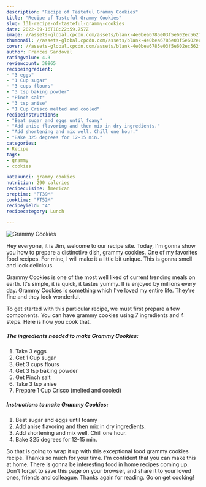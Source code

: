 ```yaml
---
description: "Recipe of Tasteful Grammy Cookies"
title: "Recipe of Tasteful Grammy Cookies"
slug: 131-recipe-of-tasteful-grammy-cookies
date: 2022-09-16T18:22:59.757Z
image: //assets-global.cpcdn.com/assets/blank-4e0bea6785e03f5e602ec562f230caae08da540cada707380b4fe1bbebba43da.png
thumbnail: //assets-global.cpcdn.com/assets/blank-4e0bea6785e03f5e602ec562f230caae08da540cada707380b4fe1bbebba43da.png
cover: //assets-global.cpcdn.com/assets/blank-4e0bea6785e03f5e602ec562f230caae08da540cada707380b4fe1bbebba43da.png
author: Frances Sandoval
ratingvalue: 4.3
reviewcount: 39865
recipeingredient:
- "3 eggs"
- "1 Cup sugar"
- "3 cups flours"
- "3 tsp baking powder"
- "Pinch salt"
- "3 tsp anise"
- "1 Cup Crisco melted and cooled"
recipeinstructions:
- "Beat sugar and eggs until foamy"
- "Add anise flavoring and then mix in dry ingredients."
- "Add shortening and mix well. Chill one hour."
- "Bake 325 degrees for 12-15 min."
categories:
- Recipe
tags:
- grammy
- cookies

katakunci: grammy cookies 
nutrition: 290 calories
recipecuisine: American
preptime: "PT39M"
cooktime: "PT52M"
recipeyield: "4"
recipecategory: Lunch

---
```



![Grammy Cookies](//assets-global.cpcdn.com/assets/blank-4e0bea6785e03f5e602ec562f230caae08da540cada707380b4fe1bbebba43da.png)

Hey everyone, it is Jim, welcome to our recipe site. Today, I'm gonna show you how to prepare a distinctive dish, grammy cookies. One of my favorites food recipes. For mine, I will make it a little bit unique. This is gonna smell and look delicious.



Grammy Cookies is one of the most well liked of current trending meals on earth. It's simple, it is quick, it tastes yummy. It is enjoyed by millions every day. Grammy Cookies is something which I've loved my entire life. They're fine and they look wonderful.


To get started with this particular recipe, we must first prepare a few components. You can have grammy cookies using 7 ingredients and 4 steps. Here is how you cook that.

<!--inarticleads1-->

##### The ingredients needed to make Grammy Cookies:

1. Take 3 eggs
1. Get 1 Cup sugar
1. Get 3 cups flours
1. Get 3 tsp baking powder
1. Get Pinch salt
1. Take 3 tsp anise
1. Prepare 1 Cup Crisco (melted and cooled)




<!--inarticleads2-->

##### Instructions to make Grammy Cookies:

1. Beat sugar and eggs until foamy
1. Add anise flavoring and then mix in dry ingredients.
1. Add shortening and mix well. Chill one hour.
1. Bake 325 degrees for 12-15 min.




So that is going to wrap it up with this exceptional food grammy cookies recipe. Thanks so much for your time. I'm confident that you can make this at home. There is gonna be interesting food in home recipes coming up. Don't forget to save this page on your browser, and share it to your loved ones, friends and colleague. Thanks again for reading. Go on get cooking!
